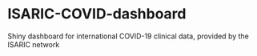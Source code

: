 # ISARIC-COVID-dashboard
Shiny dashboard for international COVID-19 clinical data, provided by the ISARIC network
